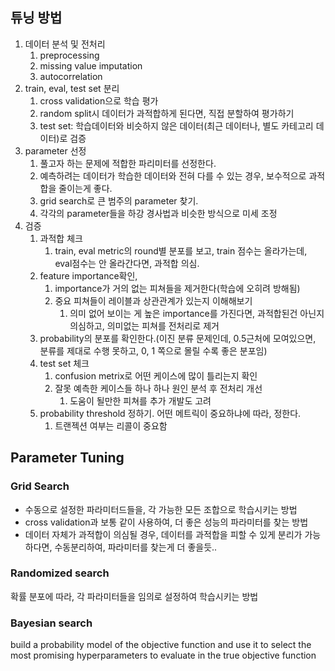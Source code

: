 ## 튜닝 방법
1. 데이터 분석 및 전처리
   1. preprocessing
   2. missing value imputation
   3. autocorrelation
2. train, eval, test set 분리
   1. cross validation으로 학습 평가
   2. random split시 데이터가 과적합하게 된다면, 직접 분할하여 평가하기
   3. test set: 학습데이터와 비슷하지 않은 데이터(최근 데이터나, 별도 카테고리 데이터)로 검증
3. parameter 선정
   1. 풀고자 하는 문제에 적합한 파리미터를 선정한다.
   2. 예측하려는 데이터가 학습한 데이터와 전혀 다를 수 있는 경우, 보수적으로 과적합을 줄이는게 좋다.
   3. grid search로 큰 범주의 parameter 찾기.
   4. 각각의 parameter들을 하강 경사법과 비슷한 방식으로 미세 조정
4. 검증
   1. 과적합 체크
      1. train, eval metric의 round별 분포를 보고, train 점수는 올라가는데, eval점수는 안 올라간다면, 과적합 의심.
   2. feature importance확인, 
      1. importance가 거의 없는 피쳐들을 제거한다(학습에 오히려 방해됨)
      2. 중요 피쳐들이 레이블과 상관관계가 있는지 이해해보기
         1. 의미 없어 보이는 게 높은 importance를 가진다면, 과적합된건 아닌지 의심하고, 의미없는 피쳐를 전처리로 제거
   3. probability의 분포를 확인한다.(이진 분류 문제인데, 0.5근처에 모여있으면, 분류를 제대로 수행 못하고, 0, 1 쪽으로 몰릴 수록 좋은 분포임)
   4. test set 체크
      1. confusion metrix로 어떤 케이스에 많이 틀리는지 확인
      2. 잘못 예측한 케이스들 하나 하나 원인 분석 후 전처리 개선
         1. 도움이 될만한 피쳐를 추가 개발도 고려
   5. probability threshold 정하기. 어떤 메트릭이 중요하냐에 따라, 정한다.
      1. 트랜젝션 여부는 리콜이 중요함


## Parameter Tuning

### Grid Search
- 수동으로 설정한 파라미터드들을, 각 가능한 모든 조합으로 학습시키는 방법
- cross validation과 보통 같이 사용하여, 더 좋은 성능의 파라미터를 찾는 방법
- 데이터 자체가 과적합이 의심될 경우, 데이터를 과적합을 피할 수 있게 분리가 가능하다면, 수동분리하여, 파라미터를 찾는게 더 좋을듯..

### Randomized search
확률 분포에 따라, 각 파라미터들을 임의로 설정하여 학습시키는 방법

### Bayesian search
build a probability model of the objective function and use it to select the most promising hyperparameters to evaluate in the true objective function


